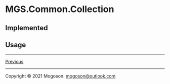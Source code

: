 # MGS.Common.Collection

## Implemented



## Usage



------

[Previous](./Common.md)

------

Copyright © 2021 Mogoson.	mogoson@outlook.com